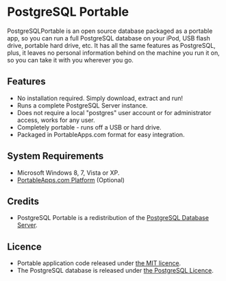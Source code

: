 # PostgreSQL Portable

PostgreSQLPortable is an open source database packaged as a portable app, so you can run a full PostgreSQL database on your iPod, USB flash drive, portable hard drive, etc. It has all the same features as PostgreSQL, plus, it leaves no personal information behind on the machine you run it on, so you can take it with you wherever you go.

## Features
* No installation required. Simply download, extract and run!
* Runs a complete PostgreSQL Server instance.
* Does not require a local "postgres" user account or for administrator access, works for any user.
* Completely portable - runs off a USB or hard drive.
* Packaged in PortableApps.com format for easy integration.

## System Requirements

* Microsoft Windows 8, 7, Vista or XP.
* [PortableApps.com Platform](http://portableapps.com/download) (Optional)

## Credits

* PostgreSQL Portable is a redistribution of the [PostgreSQL Database Server](https://www.postgresql.org/).

## Licence

* Portable application code released under [the MIT licence](LICENCE).
* The PostgreSQL database is released under [the PostgreSQL Licence](http://www.postgresql.org/about/licence/).
